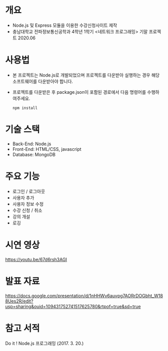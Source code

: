 # 개요
- Node.js 및 Express 모듈을 이용한 수강신청사이트 제작
- 충남대학교 전파정보통신공학과 4학년 1학기 <네트워크 프로그래밍> 기말 프로젝트 2020.06

# 사용법
- 본 프로젝트는 Node.js로 개발되었으며 프로젝트를 다운받아 실행하는 경우 해당 소프트웨어를 다운받아야 합니다.
- 프로젝트를 다운받은 후 package.json이 포함된 경로에서 다음 명령어를 수행하여주세요.
       
      npm install


# 기술 스택
- Back-End: Node.js
- Front-End: HTML/CSS, javascript
- Database: MongoDB

# 주요 기능
- 로그인 / 로그아웃
- 사용자 추가
- 사용자 정보 수정
- 수강 신청 / 취소
- 강의 개설
- 로깅

# 시연 영상
https://youtu.be/67d6rsh3AGI

# 발표 자료
https://docs.google.com/presentation/d/1nHHWv6auvpg7AORrDOGbht_W188Ues2R/edit?usp=sharing&ouid=109431752741517625780&rtpof=true&sd=true

# 참고 서적
Do it ! Node.js 프로그래밍 (2017. 3. 20.)
